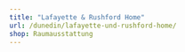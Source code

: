 ```yaml
---
title: "Lafayette & Rushford Home"
url: /dunedin/lafayette-und-rushford-home/
shop: Raumausstattung
---
```


